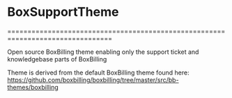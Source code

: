 # BoxSupportTheme
================================================================================

Open source BoxBilling theme enabling only the support ticket and knowledgebase parts of BoxBilling

Theme is derived from the default BoxBilling theme found here: https://github.com/boxbilling/boxbilling/tree/master/src/bb-themes/boxbilling

